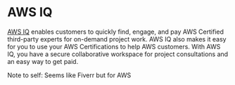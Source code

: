 # AWS IQ

[AWS IQ](https://aws.amazon.com/iq/experts/) enables customers to quickly find, engage, and pay AWS Certified third-party experts for on-demand project work. AWS IQ also makes it easy for you to use your AWS Certifications to help AWS customers. With AWS IQ, you have a secure collaborative workspace for project consultations and an easy way to get paid.

Note to self:
Seems like Fiverr but for AWS